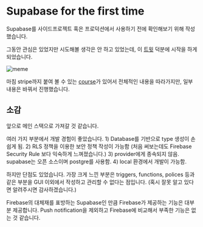 # Supabase for the first time

Supabase를 사이드프로젝트 혹은 프로덕션에서 사용하기 전에 확인해보기 위해 작성했습니다.

그동안 관심은 있었지만 시도해볼 생각은 안 하고 있었는데, 이 [트윗](https://twitter.com/hmmhmm_hm/status/1616778364861255682) 덕분에 시작을 하게되었습니다.

![meme](https://pbs.twimg.com/media/Fm7aWBIXgAc0ip-?format=jpg&name=medium)

마침 stripe까지 붙여 볼 수 있는 [course](https://egghead.io/courses/build-a-saas-product-with-next-js-supabase-and-stripe-61f2bc20)가 있어서 전체적인 내용을 따라가지만, 일부 내용은 바꿔서 진행했습니다.

## 소감

앞으로 메인 스택으로 가져갈 것 같습니다.

여러 가지 부분에서 개발 경험이 좋았습니다. 1) Database를 기반으로 type 생성이 손쉽게 됨. 2) RLS 정책을 이용한 보안 정책 작성이 가능함 (처음 써보는데도 Firebase Security Rule 보다 익숙하게 느껴졌습니다.) 3) provider에게 종속되지 않음. supabase는 오픈 소스이며 postgre를 사용함. 4) local 환경에서 개발이 가능함.

하지만 단점도 있었습니다. 가장 크게 느낀 부분은 triggers, functions, polices 등과 같은 부분을 GUI 이외에서 작성하고 관리할 수 없다는 점입니다. (혹시 잘못 알고 있다면 알려주시면 감사하겠습니다.)

Firebase의 대체재를 표방하는 Supabase인 만큼 Firebase가 제공하는 기능은 대부분 제공합니다. Push notification을 제외하고 Firebase에 비교해서 부족한 기능은 없는 것 같습니다.
